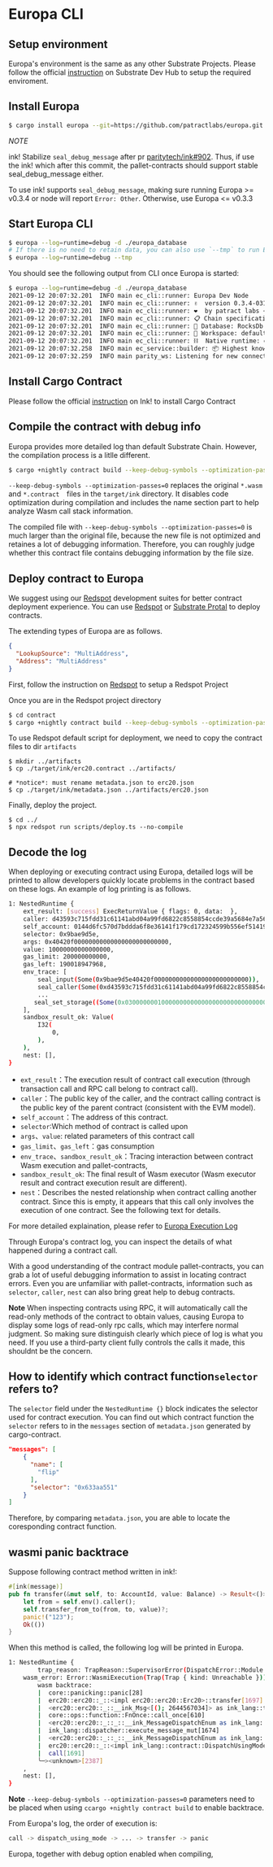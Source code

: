 # Europa CLI

## Setup environment

Europa's environment is the same as any other Substrate Projects. Please follow the official [instruction](https://substrate.dev/docs/en/knowledgebase/getting-started/) on Substrate Dev Hub to setup the required enviroment.

## Install Europa
```bash
$ cargo install europa --git=https://github.com/patractlabs/europa.git --force --locked
```

*NOTE* 

ink! Stabilize `seal_debug_message` after pr [paritytech/ink#902](https://github.com/paritytech/ink/commit/fdae16d7a9384ae4d475b99a7d86f72e1927e665). Thus, if use the ink! which after this commit, the pallet-contracts should support stable seal_debug_message either. 

To use ink! supports `seal_debug_message`, making sure running Europa >= v0.3.4 or node will report `Error: Other`. Otherwise, use Europa <= v0.3.3



## Start Europa CLI

```bash
$ europa --log=runtime=debug -d ./europa_database
# If there is no need to retain data, you can also use `--tmp` to run Europa
$ europa --log=runtime=debug --tmp
```

You should see the following output from CLI once Europa is started:

```bash
$ europa --log=runtime=debug -d ./europa_database
2021-09-12 20:07:32.201  INFO main ec_cli::runner: Europa Dev Node    
2021-09-12 20:07:32.201  INFO main ec_cli::runner: ✌️  version 0.3.4-031c246-x86_64-linux-gnu    
2021-09-12 20:07:32.201  INFO main ec_cli::runner: ❤️  by patract labs <https://github.com/patractlabs>, 2020-2021    
2021-09-12 20:07:32.201  INFO main ec_cli::runner: 📋 Chain specification: Development    
2021-09-12 20:07:32.201  INFO main ec_cli::runner: 💾 Database: RocksDb at ./europa_database/default/chains/dev/db    
2021-09-12 20:07:32.201  INFO main ec_cli::runner: 📖 Workspace: default | Current workspace list: ["default"]    
2021-09-12 20:07:32.201  INFO main ec_cli::runner: ⛓  Native runtime: europa-4 (europa-1.tx1.au1)    
2021-09-12 20:07:32.258  INFO main ec_service::builder: 📦 Highest known block at #0    
2021-09-12 20:07:32.259  INFO main parity_ws: Listening for new connections on 127.0.0.1:9944.  
```

## Install Cargo Contract

Please follow the official [instruction](https://substrate.dev/substrate-contracts-workshop/#/0/setup) on Ink! to install Cargo Contract

## Compile the contract with debug info
Europa provides more detailed log than default Substrate Chain. However, the compilation process is a litlle different.

```bash
$ cargo +nightly contract build --keep-debug-symbols --optimization-passes=0
```

`--keep-debug-symbols --optimization-passes=0` replaces the original `*.wasm` and `*.contract  `files in the `target/ink` directory. It disables code optimization during compilation and includes the name section part to help analyze Wasm call stack information.

The compiled file with `--keep-debug-symbols --optimization-passes=0` is much larger than the original file, because the new file is not optimized and retaines a lot of debugging information. Therefore, you can roughly judge whether this contract file contains debugging information by the file size.


## Deploy contract to Europa

We suggest using our [Redspot](../../redspot/intro/quick-start) development suites for better contract deployment experience.
You can use [Redspot](https://redspot.patract.io/zh-CN/tutorial/) or [Substrate Protal](https://polkadot.js.org/apps/#/explorer) to deploy contracts.

The extending types of Europa are as follows.

```json
{
  "LookupSource": "MultiAddress",
  "Address": "MultiAddress"
}
```

First, follow the instruction on [Redspot](../../redspot/intro/quick-start) to setup a Redspot Project

Once you are in the Redspot project directory
```bash
$ cd contract
$ cargo +nightly contract build --keep-debug-symbols --optimization-passes=0
```

To use Redspot default script for deployment, we need to copy the contract files to dir `artifacts`

```
$ mkdir ../artifacts
$ cp ./target/ink/erc20.contract ../artifacts/

# *notice*: must rename metadata.json to erc20.json
$ cp ./target/ink/metadata.json ../artifacts/erc20.json 
```

Finally, deploy the project.
```
$ cd ../
$ npx redspot run scripts/deploy.ts --no-compile
```

## Decode the log

When deploying or executing contract using Europa, detailed logs will be printed to allow developers quickly locate problems in the contract based on these logs.
An example of log printing is as follows.

```bash
1: NestedRuntime {
    ext_result: [success] ExecReturnValue { flags: 0, data:  },
    caller: d43593c715fdd31c61141abd04a99fd6822c8558854ccde39a5684e7a56da27d (5GrwvaEF...),
    self_account: 0144d6fc570d7bddda6f8e36141f179cd172324599b556ef514193f3105865f6 (5C6NMXaS...),
    selector: 0x9bae9d5e,
    args: 0x40420f00000000000000000000000000,
    value: 10000000000000000,
    gas_limit: 200000000000,
    gas_left: 190018947968,
    env_trace: [
        seal_input(Some(0x9bae9d5e40420f00000000000000000000000000)),
        seal_caller(Some(0xd43593c715fdd31c61141abd04a99fd6822c8558854ccde39a5684e7a56da27d)),
        ...
       seal_set_storage((Some(0x0300000001000000000000000000000000000000000000000000000000000000), Some(0x000000000000000000000000))),
    ],
    sandbox_result_ok: Value(
        I32(
            0,
        ),
    ),
    nest: [],
}
```

* `ext_result`：The execution result of contract call execution (through transaction call and RPC call belong to contract call).
* `caller`：The public key of the caller, and the contract calling contract is the public key of the parent contract (consistent with the EVM model).
* `self_account`：The address of this contract.
* `selector`:Which method of contract is called upon
* `args`、`value`: related parameters of this contract call
* `gas_limit`、`gas_left`：gas consumption
* `env_trace`、`sandbox_result_ok`：Tracing interaction between contract Wasm execution and pallet-contracts, 
* `sandbox_result_ok`: The final result of Wasm executor (Wasm executor result and contract execution result are different).
* `nest`：Describes the nested relationship when contract calling another contract. Since this is empty, it appears that this call only involves the execution of one contract. See the following text for details.

For more detailed explaination, please refer to [Europa Execution Log](../guides/contract-log.md)

Through Europa's contract log, you can inspect the details of what happened during a contract call.

 With a good understanding of the contract module pallet-contracts, you can grab a lot of useful debugging information to assist in locating contract errors. Even you are unfamiliar with pallet-contracts, information such as `selector`, `caller`, `nest` can also bring great help to debug contracts.

**Note** When inspecting contracts using RPC, it will automatically call the read-only methods of the contract to obtain values, causing Europa to display some logs of read-only rpc calls, which may interfere normal judgment. So making sure distinguish clearly which piece of log is what you need. If you use a third-party client fully controls the calls it made, this shouldnt be the concern.

## How to identify which contract function`selector` refers to?

The `selector` field under the `NestedRuntime {}` block indicates the selector used for contract execution. You can find out which contract function the `selector` refers to in the `messages` section of `metadata.json` generated by cargo-contract.

```json
"messages": [
    {
      "name": [
        "flip"
      ],
      "selector": "0x633aa551"
    }
]
```

Therefore, by comparing `metadata.json`, you are able to locate the coresponding contract function.  

## wasmi panic backtrace

Suppose following contract method written in ink!:

```rust
#[ink(message)]
pub fn transfer(&mut self, to: AccountId, value: Balance) -> Result<()> {
    let from = self.env().caller();
    self.transfer_from_to(from, to, value)?;
    panic!("123");
    Ok(())
}
```

When this method is called, the following log will be printed in Europa.

```bash
1: NestedRuntime {
        trap_reason: TrapReason::SupervisorError(DispatchError::Module { index: 5, error: 17, message: Some("ContractTrapped") }),
    wasm_error: Error::WasmiExecution(Trap(Trap { kind: Unreachable }))
        wasm backtrace: 
        |  core::panicking::panic[28]
        |  erc20::erc20::_::<impl erc20::erc20::Erc20>::transfer[1697]
        |  <erc20::erc20::_::__ink_Msg<[(); 2644567034]> as ink_lang::traits::MessageMut>::CALLABLE::{{closure}}[611]
        |  core::ops::function::FnOnce::call_once[610]
        |  <erc20::erc20::_::_::__ink_MessageDispatchEnum as ink_lang::dispatcher::Execute>::execute::{{closure}}[1675]
        |  ink_lang::dispatcher::execute_message_mut[1674]
        |  <erc20::erc20::_::_::__ink_MessageDispatchEnum as ink_lang::dispatcher::Execute>::execute[1692]
        |  erc20::erc20::_::<impl ink_lang::contract::DispatchUsingMode for erc20::erc20::Erc20>::dispatch_using_mode[1690]
        |  call[1691]
        ╰─><unknown>[2387]
    ,
    nest: [],
}
```

**Note** `--keep-debug-symbols --optimization-passes=0` parameters need to be placed when using `ccargo +nightly contract build` to enable backtrace.

From Europa's log, the order of execution is:

```bash
call -> dispatch_using_mode -> ... -> transfer -> panic 
```

Europa, together with debug option enabled when compiling, 



